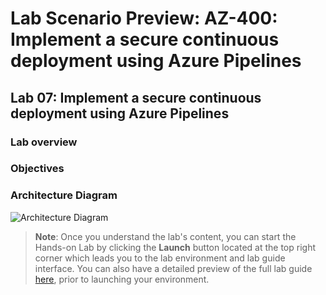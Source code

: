 # Lab Scenario Preview: AZ-400: Implement a secure continuous deployment using Azure Pipelines

## Lab 07: Implement a secure continuous deployment using Azure Pipelines

### Lab overview

### Objectives



### Architecture Diagram

  ![Architecture Diagram](../images/lab7-architecture-new.png) 

>**Note**: Once you understand the lab's content, you can start the Hands-on Lab by clicking the **Launch** button located at the top right corner which leads you to the lab environment and lab guide interface. You can also have a detailed preview of the full lab guide [here](https://experience.cloudlabs.ai/#/labguidepreview/5694c962-b934-4d3b-9588-16880d4b7b717), prior to launching your environment.
